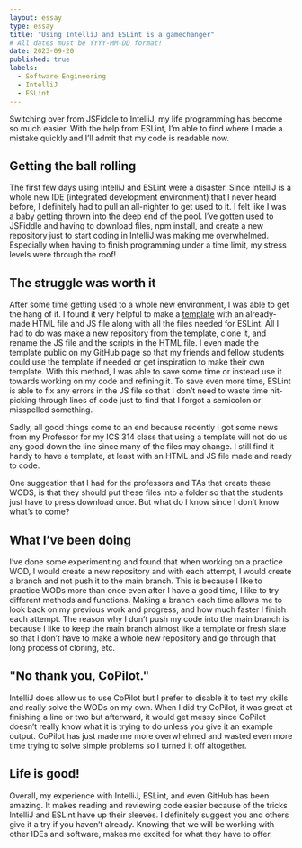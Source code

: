 ```yaml
---
layout: essay
type: essay
title: "Using IntelliJ and ESLint is a gamechanger"
# All dates must be YYYY-MM-DD format!
date: 2023-09-20
published: true
labels:
  - Software Engineering
  - IntelliJ
  - ESLint
---
```


Switching over from JSFiddle to IntelliJ, my life programming has become so much easier. With the help from ESLint, I’m able to find where I made a mistake quickly and I’ll admit that my code is readable now. 

## Getting the ball rolling
The first few days using IntelliJ and ESLint were a disaster. Since IntelliJ is a whole new IDE (integrated development environment) that I never heard before, I definitely had to pull an all-nighter to get used to it. I felt like I was a baby getting thrown into the deep end of the pool. I’ve gotten used to JSFiddle and having to download files, npm install, and create a new repository just to start coding in IntelliJ was making me overwhelmed. Especially when having to finish programming under a time limit, my stress levels were through the roof!

## The struggle was worth it
After some time getting used to a whole new environment, I was able to get the hang of it. I found it very helpful to make a [template](https://github.com/kayleeagorilla/intellij-wod-template) with an already-made HTML file and JS file along with all the files needed for ESLint. All I had to do was make a new repository from the template, clone it, and rename the JS file and the scripts in the HTML file. I even made the template public on my GitHub page so that my friends and fellow students could use the template if needed or get inspiration to make their own template. With this method, I was able to save some time or instead use it towards working on my code and refining it. To save even more time, ESLint is able to fix any errors in the JS file so that I don’t need to waste time nit-picking through lines of code just to find that I forgot a semicolon or misspelled something.  

Sadly, all good things come to an end because recently I got some news from my Professor for my ICS 314 class that using a template will not do us any good down the line since many of the files may change. I still find it handy to have a template, at least with an HTML and JS file made and ready to code. 

One suggestion that I had for the professors and TAs that create these WODS, is that they should put these files into a folder so that the students just have to press download once. But what do I know since I don’t know what’s to come? 

## What I’ve been doing
I’ve done some experimenting and found that when working on a practice WOD, I would create a new repository and with each attempt, I would create a branch and not push it to the main branch. This is because I like to practice WODs more than once even after I have a good time, I like to try different methods and functions. Making a branch each time allows me to look back on my previous work and progress, and how much faster I finish each attempt. The reason why I don’t push my code into the main branch is because I like to keep the main branch almost like a template or fresh slate so that I don’t have to make a whole new repository and go through that long process of cloning, etc. 

## "No thank you, CoPilot."
IntelliJ does allow us to use CoPilot but I prefer to disable it to test my skills and really solve the WODs on my own. When I did try CoPilot, it was great at finishing a line or two but afterward, it would get messy since CoPilot doesn’t really know what it is trying to do unless you give it an example output. CoPilot has just made me more overwhelmed and wasted even more time trying to solve simple problems so I turned it off altogether. 

## Life is good!
Overall, my experience with IntelliJ, ESLint, and even GitHub has been amazing. It makes reading and reviewing code easier because of the tricks IntelliJ and ESLint have up their sleeves. I definitely suggest you and others give it a try if you haven’t already. Knowing that we will be working with other IDEs and software, makes me excited for what they have to offer.
